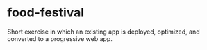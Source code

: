 # food-festival
Short exercise in which an existing app is deployed, optimized, and converted to a progressive web app.
